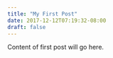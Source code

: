 ```yaml
---
title: "My First Post"
date: 2017-12-12T07:19:32-08:00
draft: false
---
```


Content of first post will go here.
